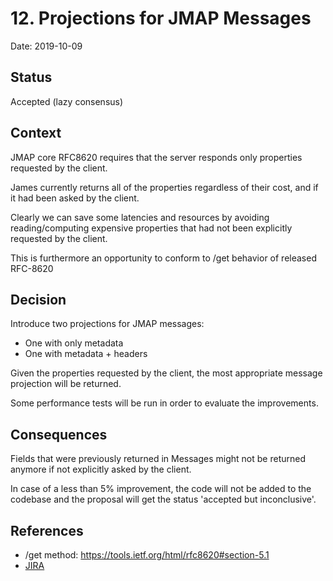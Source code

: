 # 12. Projections for JMAP Messages

Date: 2019-10-09

## Status

Accepted (lazy consensus)

## Context

JMAP core RFC8620 requires that the server responds only properties requested by the client.

James currently returns all of the properties regardless of their cost, and if it had been asked by the client.

Clearly we can save some latencies and resources by avoiding reading/computing expensive properties that had not been explicitly requested by the client.

This is furthermore an opportunity to conform to /get behavior of released RFC-8620

## Decision

Introduce two projections for JMAP messages:
 - One with only metadata
 - One with metadata + headers

Given the properties requested by the client, the most appropriate message projection will be returned.

Some performance tests will be run in order to evaluate the improvements.

## Consequences

Fields that were previously returned in Messages might not be returned anymore if not explicitly asked by the client.

In case of a less than 5% improvement, the code will not be added to the codebase and the proposal will get the status 'accepted but inconclusive'.

## References

 - /get method: https://tools.ietf.org/html/rfc8620#section-5.1
 - [JIRA](https://issues.apache.org/jira/browse/JAMES-2919)

